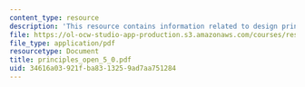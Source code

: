 ```yaml
---
content_type: resource
description: 'This resource contains information related to design principles. '
file: https://ol-ocw-studio-app-production.s3.amazonaws.com/courses/res-6-004-principles-of-computer-system-design-an-introduction-spring-2009/34616a03921fba8313259ad7aa751284_principles_open_5_0.pdf
file_type: application/pdf
resourcetype: Document
title: principles_open_5_0.pdf
uid: 34616a03-921f-ba83-1325-9ad7aa751284
---
```

